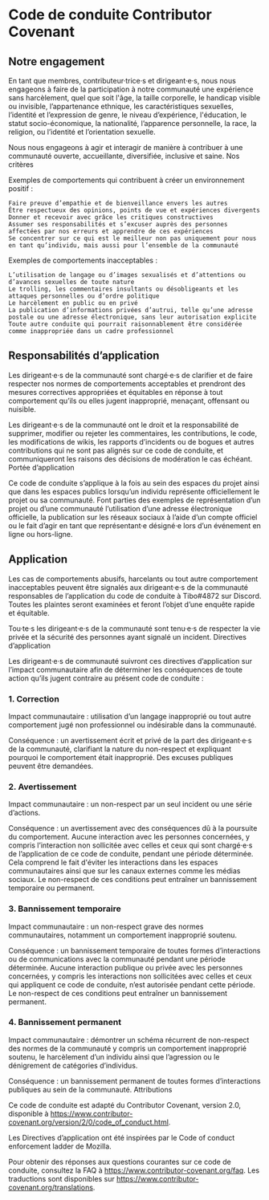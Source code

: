 # Code de conduite Contributor Covenant
## Notre engagement

En tant que membres, contributeur·trice·s et dirigeant·e·s, nous nous engageons à faire de la participation à notre communauté une expérience sans harcèlement, quel que soit l'âge, la taille corporelle, le handicap visible ou invisible, l’appartenance ethnique, les caractéristiques sexuelles, l’identité et l’expression de genre, le niveau d’expérience, l'éducation, le statut socio-économique, la nationalité, l’apparence personnelle, la race, la religion, ou l’identité et l’orientation sexuelle.

Nous nous engageons à agir et interagir de manière à contribuer à une communauté ouverte, accueillante, diversifiée, inclusive et saine.
Nos critères

Exemples de comportements qui contribuent à créer un environnement positif :

    Faire preuve d’empathie et de bienveillance envers les autres
    Être respectueux des opinions, points de vue et expériences divergents
    Donner et recevoir avec grâce les critiques constructives
    Assumer ses responsabilités et s’excuser auprès des personnes affectées par nos erreurs et apprendre de ces expériences
    Se concentrer sur ce qui est le meilleur non pas uniquement pour nous en tant qu’individu, mais aussi pour l’ensemble de la communauté

Exemples de comportements inacceptables :

    L’utilisation de langage ou d’images sexualisés et d’attentions ou d’avances sexuelles de toute nature
    Le trolling, les commentaires insultants ou désobligeants et les attaques personnelles ou d’ordre politique
    Le harcèlement en public ou en privé
    La publication d’informations privées d’autrui, telle qu’une adresse postale ou une adresse électronique, sans leur autorisation explicite
    Toute autre conduite qui pourrait raisonnablement être considérée comme inappropriée dans un cadre professionnel

## Responsabilités d’application

Les dirigeant·e·s de la communauté sont chargé·e·s de clarifier et de faire respecter nos normes de comportements acceptables et prendront des mesures correctives appropriées et équitables en réponse à tout comportement qu’ils ou elles jugent inapproprié, menaçant, offensant ou nuisible.

Les dirigeant·e·s de la communauté ont le droit et la responsabilité de supprimer, modifier ou rejeter les commentaires, les contributions, le code, les modifications de wikis, les rapports d’incidents ou de bogues et autres contributions qui ne sont pas alignés sur ce code de conduite, et communiqueront les raisons des décisions de modération le cas échéant.
Portée d’application

Ce code de conduite s’applique à la fois au sein des espaces du projet ainsi que dans les espaces publics lorsqu’un individu représente officiellement le projet ou sa communauté. Font parties des exemples de représentation d’un projet ou d’une communauté l’utilisation d’une adresse électronique officielle, la publication sur les réseaux sociaux à l’aide d’un compte officiel ou le fait d’agir en tant que représentant·e désigné·e lors d’un événement en ligne ou hors-ligne.
## Application

Les cas de comportements abusifs, harcelants ou tout autre comportement inacceptables peuvent être signalés aux dirigeant·e·s de la communauté responsables de l’application du code de conduite à Tibo#4872 sur Discord. Toutes les plaintes seront examinées et feront l’objet d’une enquête rapide et équitable.

Tou·te·s les dirigeant·e·s de la communauté sont tenu·e·s de respecter la vie privée et la sécurité des personnes ayant signalé un incident.
Directives d’application

Les dirigeant·e·s de communauté suivront ces directives d’application sur l’impact communautaire afin de déterminer les conséquences de toute action qu’ils jugent contraire au présent code de conduite :
### 1. Correction

Impact communautaire : utilisation d’un langage inapproprié ou tout autre comportement jugé non professionnel ou indésirable dans la communauté.

Conséquence : un avertissement écrit et privé de la part des dirigeant·e·s de la communauté, clarifiant la nature du non-respect et expliquant pourquoi le comportement était inapproprié. Des excuses publiques peuvent être demandées.
### 2. Avertissement

Impact communautaire : un non-respect par un seul incident ou une série d’actions.

Conséquence : un avertissement avec des conséquences dû à la poursuite du comportement. Aucune interaction avec les personnes concernées, y compris l’interaction non sollicitée avec celles et ceux qui sont chargé·e·s de l’application de ce code de conduite, pendant une période déterminée. Cela comprend le fait d'éviter les interactions dans les espaces communautaires ainsi que sur les canaux externes comme les médias sociaux. Le non-respect de ces conditions peut entraîner un bannissement temporaire ou permanent.
### 3. Bannissement temporaire

Impact communautaire : un non-respect grave des normes communautaires, notamment un comportement inapproprié soutenu.

Conséquence : un bannissement temporaire de toutes formes d’interactions ou de communications avec la communauté pendant une période déterminée. Aucune interaction publique ou privée avec les personnes concernées, y compris les interactions non sollicitées avec celles et ceux qui appliquent ce code de conduite, n’est autorisée pendant cette période. Le non-respect de ces conditions peut entraîner un bannissement permanent.
### 4. Bannissement permanent

Impact communautaire : démontrer un schéma récurrent de non-respect des normes de la communauté y compris un comportement inapproprié soutenu, le harcèlement d’un individu ainsi que l’agression ou le dénigrement de catégories d’individus.

Conséquence : un bannissement permanent de toutes formes d’interactions publiques au sein de la communauté.
Attributions

Ce code de conduite est adapté du Contributor Covenant, version 2.0, disponible à https://www.contributor-covenant.org/version/2/0/code_of_conduct.html.

Les Directives d’application ont été inspirées par le Code of conduct enforcement ladder de Mozilla.

Pour obtenir des réponses aux questions courantes sur ce code de conduite, consultez la FAQ à https://www.contributor-covenant.org/faq. Les traductions sont disponibles sur https://www.contributor-covenant.org/translations.
